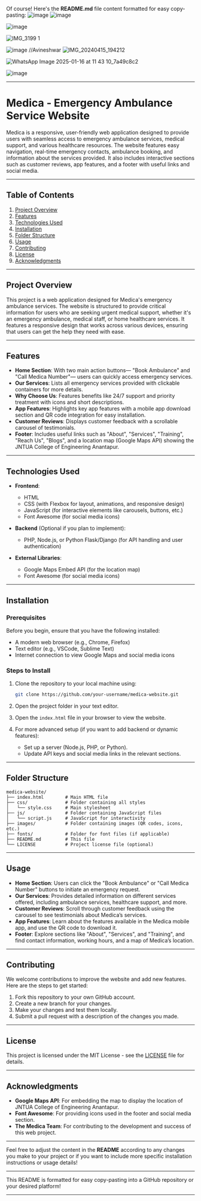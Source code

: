 Of course! Here's the **README.md** file content formatted for easy copy-pasting:
![image](https://github.com/user-attachments/assets/eb26008f-eb52-4779-b2cf-e378a9cbbf70)
![image](https://github.com/user-attachments/assets/77bf0139-e090-48f0-92a0-6f84ce53adf1)



![image](https://github.com/user-attachments/assets/18f3abfe-7f66-4c1e-9efa-bb52b45fe45c)



![IMG_3199 1](https://github.com/user-attachments/assets/1fc93ba8-e274-48b1-b7a5-e3278036ae63)

![image](https://github.com/user-attachments/assets/5a436505-03c0-4637-8137-62eb3f029118)
//Avineshwar
![IMG_20240415_194212](https://github.com/user-attachments/assets/7fc6a861-0811-4941-aed1-4ce164896b36)




![WhatsApp Image 2025-01-16 at 11 43 10_7a49c8c2](https://github.com/user-attachments/assets/ed55a86b-929a-4940-b152-ac5fa109066b)

![image](https://github.com/user-attachments/assets/3875fbfa-1fe2-44f7-a274-f3eff6b97dbc)



---

# Medica - Emergency Ambulance Service Website

Medica is a responsive, user-friendly web application designed to provide users with seamless access to emergency ambulance services, medical support, and various healthcare resources. The website features easy navigation, real-time emergency contacts, ambulance booking, and information about the services provided. It also includes interactive sections such as customer reviews, app features, and a footer with useful links and social media.

---

## Table of Contents

1. [Project Overview](#project-overview)
2. [Features](#features)
3. [Technologies Used](#technologies-used)
4. [Installation](#installation)
5. [Folder Structure](#folder-structure)
6. [Usage](#usage)
7. [Contributing](#contributing)
8. [License](#license)
9. [Acknowledgments](#acknowledgments)

---

## Project Overview

This project is a web application designed for Medica's emergency ambulance services. The website is structured to provide critical information for users who are seeking urgent medical support, whether it's an emergency ambulance, medical staff, or home healthcare services. It features a responsive design that works across various devices, ensuring that users can get the help they need with ease.

---

## Features

- **Home Section**: With two main action buttons— "Book Ambulance" and "Call Medica Number"— users can quickly access emergency services.
- **Our Services**: Lists all emergency services provided with clickable containers for more details.
- **Why Choose Us**: Features benefits like 24/7 support and priority treatment with icons and short descriptions.
- **App Features**: Highlights key app features with a mobile app download section and QR code integration for easy installation.
- **Customer Reviews**: Displays customer feedback with a scrollable carousel of testimonials.
- **Footer**: Includes useful links such as "About", "Services", "Training", "Reach Us", "Blogs", and a location map (Google Maps API) showing the JNTUA College of Engineering Anantapur.

---

## Technologies Used

- **Frontend**:
  - HTML
  - CSS (with Flexbox for layout, animations, and responsive design)
  - JavaScript (for interactive elements like carousels, buttons, etc.)
  - Font Awesome (for social media icons)

- **Backend** (Optional if you plan to implement):
  - PHP, Node.js, or Python Flask/Django (for API handling and user authentication)

- **External Libraries**:
  - Google Maps Embed API (for the location map)
  - Font Awesome (for social media icons)
  
---

## Installation

### Prerequisites

Before you begin, ensure that you have the following installed:

- A modern web browser (e.g., Chrome, Firefox)
- Text editor (e.g., VSCode, Sublime Text)
- Internet connection to view Google Maps and social media icons

### Steps to Install

1. Clone the repository to your local machine using:
   ```bash
   git clone https://github.com/your-username/medica-website.git
   ```

2. Open the project folder in your text editor.

3. Open the `index.html` file in your browser to view the website.

4. For more advanced setup (if you want to add backend or dynamic features):
   - Set up a server (Node.js, PHP, or Python).
   - Update API keys and social media links in the relevant sections.

---

## Folder Structure

```
medica-website/
├── index.html        # Main HTML file
├── css/              # Folder containing all styles
│   └── style.css     # Main stylesheet
├── js/               # Folder containing JavaScript files
│   └── script.js     # JavaScript for interactivity
├── images/           # Folder containing images (QR codes, icons, etc.)
├── fonts/            # Folder for font files (if applicable)
├── README.md         # This file
└── LICENSE           # Project license file (optional)
```

---

## Usage

- **Home Section**: Users can click the "Book Ambulance" or "Call Medica Number" buttons to initiate an emergency request.
- **Our Services**: Provides detailed information on different services offered, including ambulance services, healthcare support, and more.
- **Customer Reviews**: Scroll through customer feedback using the carousel to see testimonials about Medica’s services.
- **App Features**: Learn about the features available in the Medica mobile app, and use the QR code to download it.
- **Footer**: Explore sections like "About", "Services", and "Training", and find contact information, working hours, and a map of Medica’s location.

---

## Contributing

We welcome contributions to improve the website and add new features. Here are the steps to get started:

1. Fork this repository to your own GitHub account.
2. Create a new branch for your changes.
3. Make your changes and test them locally.
4. Submit a pull request with a description of the changes you made.

---

## License

This project is licensed under the MIT License - see the [LICENSE](LICENSE) file for details.

---

## Acknowledgments

- **Google Maps API**: For embedding the map to display the location of JNTUA College of Engineering Anantapur.
- **Font Awesome**: For providing icons used in the footer and social media section.
- **The Medica Team**: For contributing to the development and success of this web project.

---

Feel free to adjust the content in the **README** according to any changes you make to your project or if you want to include more specific installation instructions or usage details!

---

This README is formatted for easy copy-pasting into a GitHub repository or your desired platform!

---


